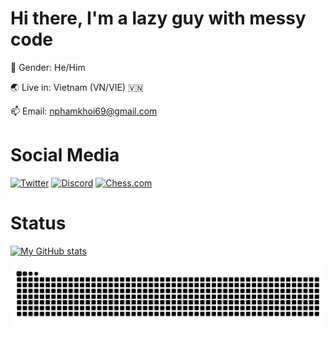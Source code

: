 # Hi there, I'm a lazy guy with messy code
🧑 Gender: He/Him  

🌏 Live in: Vietnam (VN/VIE) 🇻🇳

📫 Email: nphamkhoi69@gmail.com  

# Social Media
[![Twitter](https://user-images.githubusercontent.com/97346078/188296039-0fe6894f-f626-4a7d-99f5-862a5a43bd52.png)](https://twitter.com/ImAGuyLikeCodin)
[![Discord](https://user-images.githubusercontent.com/97346078/188303386-067bf2f5-8717-4647-ae72-2585af025f7d.png)](https://example.com)
[![Chess.com](https://user-images.githubusercontent.com/97346078/188302572-d714fd5b-a7ba-41ec-85d0-5b8d9345d9bd.png)](https://chess.com/member/nguyen10chess)

# Status
[![My GitHub stats](https://github-readme-stats.vercel.app/api?username=Nguyenwasd72&show_icons=true&theme=tokyonight)](https://github.com/Nguyenwasd72)

<!--[![Top Languages](https://github-readme-stats.vercel.app/api/top-langs/?username=Nguyenwasd72&layout=compact&theme=tokyonight)](https://github.com/Nguyenwasd72)-->

[![Snake or smth](https://github.com/Nguyenwasd72/Nguyenwasd72/blob/output/github-contribution-grid-snake.svg)](https://github.com/Nguyenwasd72)

